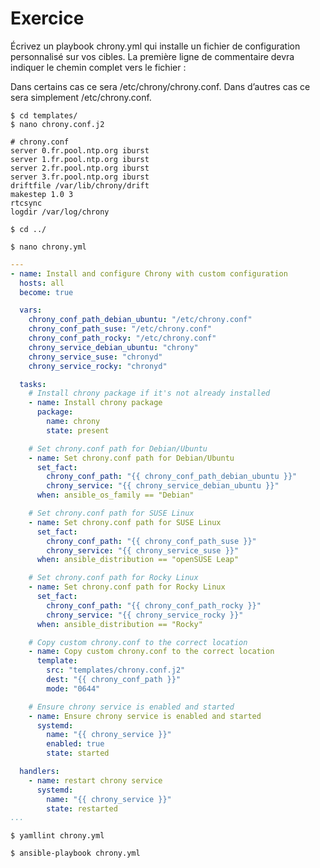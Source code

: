# Exercice

Écrivez un playbook chrony.yml qui installe un fichier de configuration personnalisé sur vos cibles. La première ligne de commentaire devra indiquer le chemin complet vers le fichier :

Dans certains cas ce sera /etc/chrony/chrony.conf.
Dans d’autres cas ce sera simplement /etc/chrony.conf.


```
$ cd templates/
$ nano chrony.conf.j2
```

```
# chrony.conf
server 0.fr.pool.ntp.org iburst
server 1.fr.pool.ntp.org iburst
server 2.fr.pool.ntp.org iburst
server 3.fr.pool.ntp.org iburst
driftfile /var/lib/chrony/drift
makestep 1.0 3
rtcsync
logdir /var/log/chrony
```

```$ cd ../```

```$ nano chrony.yml```

```yaml
---
- name: Install and configure Chrony with custom configuration
  hosts: all
  become: true

  vars:
    chrony_conf_path_debian_ubuntu: "/etc/chrony.conf"
    chrony_conf_path_suse: "/etc/chrony.conf"
    chrony_conf_path_rocky: "/etc/chrony.conf"
    chrony_service_debian_ubuntu: "chrony"
    chrony_service_suse: "chronyd"
    chrony_service_rocky: "chronyd"

  tasks:
    # Install chrony package if it's not already installed
    - name: Install chrony package
      package:
        name: chrony
        state: present

    # Set chrony.conf path for Debian/Ubuntu
    - name: Set chrony.conf path for Debian/Ubuntu
      set_fact:
        chrony_conf_path: "{{ chrony_conf_path_debian_ubuntu }}"
        chrony_service: "{{ chrony_service_debian_ubuntu }}"
      when: ansible_os_family == "Debian"

    # Set chrony.conf path for SUSE Linux
    - name: Set chrony.conf path for SUSE Linux
      set_fact:
        chrony_conf_path: "{{ chrony_conf_path_suse }}"
        chrony_service: "{{ chrony_service_suse }}"
      when: ansible_distribution == "openSUSE Leap"

    # Set chrony.conf path for Rocky Linux
    - name: Set chrony.conf path for Rocky Linux
      set_fact:
        chrony_conf_path: "{{ chrony_conf_path_rocky }}"
        chrony_service: "{{ chrony_service_rocky }}"
      when: ansible_distribution == "Rocky"

    # Copy custom chrony.conf to the correct location
    - name: Copy custom chrony.conf to the correct location
      template:
        src: "templates/chrony.conf.j2"
        dest: "{{ chrony_conf_path }}"
        mode: "0644"

    # Ensure chrony service is enabled and started
    - name: Ensure chrony service is enabled and started
      systemd:
        name: "{{ chrony_service }}"
        enabled: true
        state: started

  handlers:
    - name: restart chrony service
      systemd:
        name: "{{ chrony_service }}"
        state: restarted
...
```

```$ yamllint chrony.yml```

```$ ansible-playbook chrony.yml```
